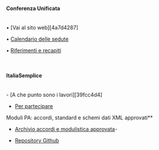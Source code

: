 
#### Conferenza Unificata
<br>
  •  [Vai al sito web][4a7d4287]

  [4a7d4287]: http://www.unificata.it/home_UNI.asp?CONF=UNI "sito conferenza unificata"

  •  [Calendario delle sedute][e96c0b0b]

  [e96c0b0b]: http://www.umbriageo.regione.umbria.it/AccessoUnico/modulistica/CU_Calendario_sedute_2semestre2018.pdf "calendario delle sedute"


  •  [Riferimenti e recapiti][e7bcb0a3]

  [e7bcb0a3]: http://www.statoregioni.it/contattiConferenza.asp?CONF=UNI "Riferimenti e recapiti"
  <br>

#### ItaliaSemplice
<br>
   - [A che punto sono i lavori][39fcc4d4]

  [39fcc4d4]: http://www.italiasemplice.gov.it/documentazione/accordi-sulla-modulistica-e-monitoraggio-dellattuazione/ "A che punto sono i lavori"


   - [Per partecipare][66276256]

  [66276256]: http://rete.italiasemplice.gov.it/modulistica-standardizzata-e-semplificata-rete-italiasemplice/discussione/area-di-lavoro-sulla "Per partecipare"




   Moduli PA: accordi, standard e schemi dati XML approvati**

   - [Archivio accordi e modulistica approvata][7ada739b]-


  [7ada739b]: http://www.italiasemplice.gov.it/modulistica/archivio-modulistica-unificata/ "Archivio accordi e modulistica approvata"


- [Repository Github][d64b9e87]

  [d64b9e87]: https://github.com/italia/moduli-pa/tree/v1.0.0 "Repository Github"
